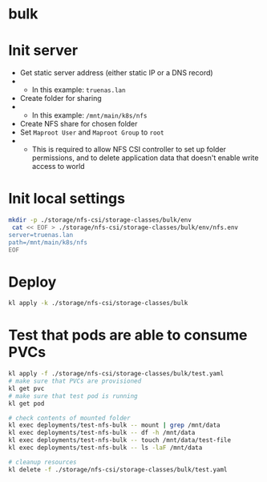 
# bulk

# Init server

- Get static server address (either static IP or a DNS record)
- - In this example: `truenas.lan`
- Create folder for sharing
- - In this example: `/mnt/main/k8s/nfs`
- Create NFS share for chosen folder
- Set `Maproot User` and `Maproot Group` to `root`
- - This is required to allow NFS CSI controller to set up folder permissions,
and to delete application data that doesn't enable write access to world

# Init local settings

```bash
mkdir -p ./storage/nfs-csi/storage-classes/bulk/env
 cat << EOF > ./storage/nfs-csi/storage-classes/bulk/env/nfs.env
server=truenas.lan
path=/mnt/main/k8s/nfs
EOF
```

# Deploy

```bash
kl apply -k ./storage/nfs-csi/storage-classes/bulk
```

# Test that pods are able to consume PVCs

```bash
kl apply -f ./storage/nfs-csi/storage-classes/bulk/test.yaml
# make sure that PVCs are provisioned
kl get pvc
# make sure that test pod is running
kl get pod

# check contents of mounted folder
kl exec deployments/test-nfs-bulk -- mount | grep /mnt/data
kl exec deployments/test-nfs-bulk -- df -h /mnt/data
kl exec deployments/test-nfs-bulk -- touch /mnt/data/test-file
kl exec deployments/test-nfs-bulk -- ls -laF /mnt/data

# cleanup resources
kl delete -f ./storage/nfs-csi/storage-classes/bulk/test.yaml
```
